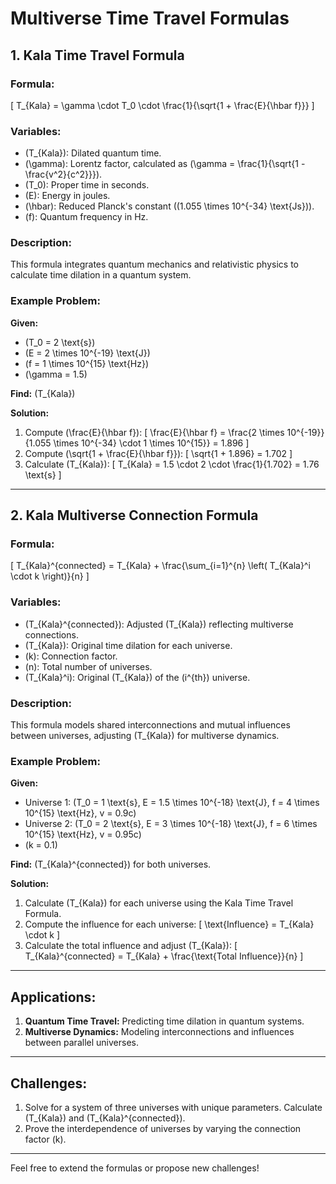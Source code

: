 # Multiverse Time Travel Formulas

## 1. **Kala Time Travel Formula**

### Formula:
\[
T_{Kala} = \gamma \cdot T_0 \cdot \frac{1}{\sqrt{1 + \frac{E}{\hbar f}}}
\]

### Variables:
- \(T_{Kala}\): Dilated quantum time.
- \(\gamma\): Lorentz factor, calculated as \(\gamma = \frac{1}{\sqrt{1 - \frac{v^2}{c^2}}}\).
- \(T_0\): Proper time in seconds.
- \(E\): Energy in joules.
- \(\hbar\): Reduced Planck's constant (\(1.055 \times 10^{-34} \text{Js}\)).
- \(f\): Quantum frequency in Hz.

### Description:
This formula integrates quantum mechanics and relativistic physics to calculate time dilation in a quantum system.

### Example Problem:
**Given:**
- \(T_0 = 2 \text{s}\)
- \(E = 2 \times 10^{-19} \text{J}\)
- \(f = 1 \times 10^{15} \text{Hz}\)
- \(\gamma = 1.5\)

**Find:** \(T_{Kala}\)

**Solution:**
1. Compute \(\frac{E}{\hbar f}\):
\[
\frac{E}{\hbar f} = \frac{2 \times 10^{-19}}{1.055 \times 10^{-34} \cdot 1 \times 10^{15}} = 1.896
\]
2. Compute \(\sqrt{1 + \frac{E}{\hbar f}}\):
\[
\sqrt{1 + 1.896} = 1.702
\]
3. Calculate \(T_{Kala}\):
\[
T_{Kala} = 1.5 \cdot 2 \cdot \frac{1}{1.702} = 1.76 \text{s}
\]

---

## 2. **Kala Multiverse Connection Formula**

### Formula:
\[
T_{Kala}^{connected} = T_{Kala} + \frac{\sum_{i=1}^{n} \left( T_{Kala}^i \cdot k \right)}{n}
\]

### Variables:
- \(T_{Kala}^{connected}\): Adjusted \(T_{Kala}\) reflecting multiverse connections.
- \(T_{Kala}\): Original time dilation for each universe.
- \(k\): Connection factor.
- \(n\): Total number of universes.
- \(T_{Kala}^i\): Original \(T_{Kala}\) of the \(i^{th}\) universe.

### Description:
This formula models shared interconnections and mutual influences between universes, adjusting \(T_{Kala}\) for multiverse dynamics.

### Example Problem:
**Given:**
- Universe 1: \(T_0 = 1 \text{s}, E = 1.5 \times 10^{-18} \text{J}, f = 4 \times 10^{15} \text{Hz}, v = 0.9c\)
- Universe 2: \(T_0 = 2 \text{s}, E = 3 \times 10^{-18} \text{J}, f = 6 \times 10^{15} \text{Hz}, v = 0.95c\)
- \(k = 0.1\)

**Find:** \(T_{Kala}^{connected}\) for both universes.

**Solution:**
1. Calculate \(T_{Kala}\) for each universe using the Kala Time Travel Formula.
2. Compute the influence for each universe:
\[
\text{Influence} = T_{Kala} \cdot k
\]
3. Calculate the total influence and adjust \(T_{Kala}\):
\[
T_{Kala}^{connected} = T_{Kala} + \frac{\text{Total Influence}}{n}
\]

---

## Applications:
1. **Quantum Time Travel:** Predicting time dilation in quantum systems.
2. **Multiverse Dynamics:** Modeling interconnections and influences between parallel universes.

---

## Challenges:
1. Solve for a system of three universes with unique parameters. Calculate \(T_{Kala}\) and \(T_{Kala}^{connected}\).
2. Prove the interdependence of universes by varying the connection factor \(k\).

---

Feel free to extend the formulas or propose new challenges!
